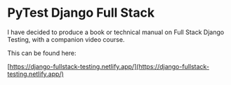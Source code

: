 # PyTest Django Full Stack

I have decided to produce a book or technical manual on Full Stack Django Testing, with a companion video course.

This can be found here:

[https://django-fullstack-testing.netlify.app/](https://django-fullstack-testing.netlify.app/)

